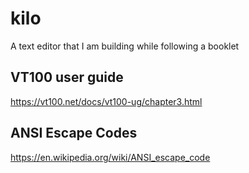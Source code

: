 # kilo
A text editor that I am building while following a booklet

## VT100 user guide
https://vt100.net/docs/vt100-ug/chapter3.html

## ANSI Escape Codes
https://en.wikipedia.org/wiki/ANSI_escape_code
